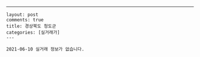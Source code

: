 ---
    layout: post
    comments: true
    title: 경상북도 청도군
    categories: [실거래가]
    ---

    2021-06-10 실거래 정보가 없습니다.

    